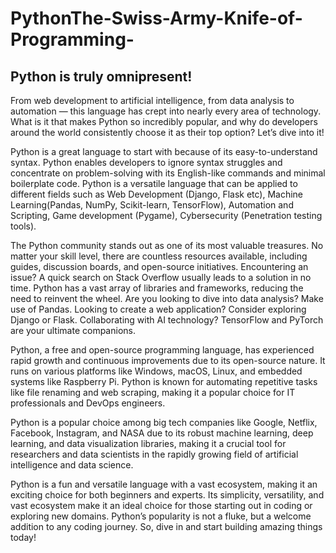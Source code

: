 # PythonThe-Swiss-Army-Knife-of-Programming-

## Python is truly omnipresent!

From web development to artificial intelligence, from data analysis to automation — this language has crept into nearly every area of technology. What is it that makes Python so incredibly popular, and why do developers around the world consistently choose it as their top option? Let’s dive into it!

Python is a great language to start with because of its easy-to-understand syntax. Python enables developers to ignore syntax struggles and concentrate on problem-solving with its English-like commands and minimal boilerplate code. Python is a versatile language that can be applied to different fields such as Web Development (Django, Flask etc), Machine Learning(Pandas, NumPy, Scikit-learn, TensorFlow), Automation and Scripting, Game development (Pygame), Cybersecurity (Penetration testing tools).

The Python community stands out as one of its most valuable treasures. No matter your skill level, there are countless resources available, including guides, discussion boards, and open-source initiatives. Encountering an issue? A quick search on Stack Overflow usually leads to a solution in no time.
Python has a vast array of libraries and frameworks, reducing the need to reinvent the wheel. Are you looking to dive into data analysis? Make use of Pandas. Looking to create a web application? Consider exploring Django or Flask. Collaborating with AI technology? TensorFlow and PyTorch are your ultimate companions.

Python, a free and open-source programming language, has experienced rapid growth and continuous improvements due to its open-source nature. It runs on various platforms like Windows, macOS, Linux, and embedded systems like Raspberry Pi. Python is known for automating repetitive tasks like file renaming and web scraping, making it a popular choice for IT professionals and DevOps engineers.

Python is a popular choice among big tech companies like Google, Netflix, Facebook, Instagram, and NASA due to its robust machine learning, deep learning, and data visualization libraries, making it a crucial tool for researchers and data scientists in the rapidly growing field of artificial intelligence and data science.

Python is a fun and versatile language with a vast ecosystem, making it an exciting choice for both beginners and experts. Its simplicity, versatility, and vast ecosystem make it an ideal choice for those starting out in coding or exploring new domains. Python’s popularity is not a fluke, but a welcome addition to any coding journey. So, dive in and start building amazing things today!
